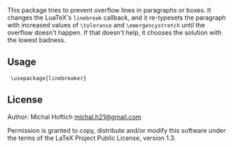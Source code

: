 
This package tries to prevent overflow lines in paragraphs or boxes.
It changes the LuaTeX's `linebreak` callback, and it re-typesets the paragraph 
with increased values of `\tolerance` and `\emergencystretch`
until the overflow doesn't happen. If that doesn't help, it chooses the solution
with the lowest badness.


## Usage


     \usepackage{linebreaker}


## License

Author: Michal Hoftich <michal.h21@gmail.com>

Permission is granted to copy, distribute and/or modify this software
under the terms of the LaTeX Project Public License, version 1.3.


